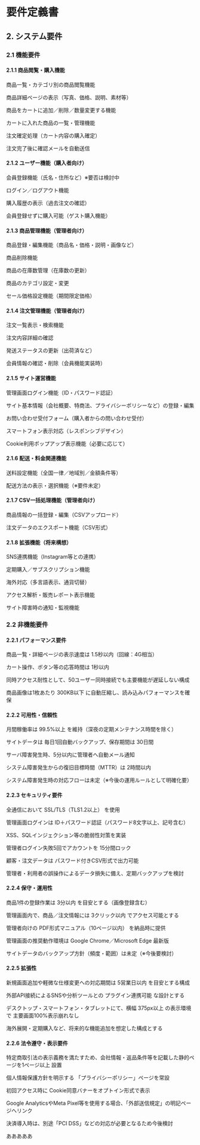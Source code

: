 # 要件定義書
## 2. システム要件
### 2.1 機能要件
#### 2.1.1 商品閲覧・購入機能
商品一覧・カテゴリ別の商品閲覧機能

商品詳細ページの表示（写真、価格、説明、素材等）

商品をカートに追加／削除／数量変更する機能

カートに入れた商品の一覧・管理機能

注文確定処理（カート内容の購入確定）

注文完了後に確認メールを自動送信

#### 2.1.2 ユーザー機能（購入者向け）
会員登録機能（氏名・住所など）※要否は検討中

ログイン／ログアウト機能

購入履歴の表示（過去注文の確認）

会員登録せずに購入可能（ゲスト購入機能）

#### 2.1.3 商品管理機能（管理者向け）
商品登録・編集機能（商品名・価格・説明・画像など）

商品削除機能

商品の在庫数管理（在庫数の更新）

商品のカテゴリ設定・変更

セール価格設定機能（期間限定価格）

#### 2.1.4 注文管理機能（管理者向け）
注文一覧表示・検索機能

注文内容詳細の確認

発送ステータスの更新（出荷済など）

会員情報の確認・削除（会員機能実装時）

#### 2.1.5 サイト運営機能
管理画面ログイン機能（ID・パスワード認証）

サイト基本情報（会社概要、特商法、プライバシーポリシーなど）の登録・編集

お問い合わせ受付フォーム（購入者からの問い合わせ受付）

スマートフォン表示対応（レスポンシブデザイン）

Cookie利用ポップアップ表示機能（必要に応じて）

#### 2.1.6 配送・料金関連機能
送料設定機能（全国一律／地域別／金額条件等）

配送方法の表示・選択機能（※要件未定）

#### 2.1.7 CSV一括処理機能（管理者向け）
商品情報の一括登録・編集（CSVアップロード）

注文データのエクスポート機能（CSV形式）

#### 2.1.8 拡張機能（将来構想）
SNS連携機能（Instagram等との連携）

定期購入／サブスクリプション機能

海外対応（多言語表示、通貨切替）

アクセス解析・販売レポート表示機能

サイト障害時の通知・監視機能

### 2.2 非機能要件
#### 2.2.1 パフォーマンス要件
商品一覧・詳細ページの表示速度は 1.5秒以内（回線：4G相当）

カート操作、ボタン等の応答時間は 1秒以内

同時アクセス耐性として、50ユーザー同時接続でも主要機能が遅延しない構成

商品画像は1枚あたり 300KB以下 に自動圧縮し、読み込みパフォーマンスを確保

#### 2.2.2 可用性・信頼性
月間稼働率は 99.5%以上 を維持（深夜の定期メンテナンス時間を除く）

サイトデータは 毎日1回自動バックアップ、保存期間は 30日間

サーバ障害発生時、5分以内に管理者へ自動メール通知

システム障害発生からの復旧目標時間（MTTR）は 2時間以内

システム障害発生時の対応フローは未定（※今後の運用ルールとして明確化要）

#### 2.2.3 セキュリティ要件
全通信において SSL/TLS（TLS1.2以上） を使用

管理画面ログインは ID＋パスワード認証（パスワード8文字以上、記号含む）

XSS、SQLインジェクション等の脆弱性対策を実装

管理者ログイン失敗5回でアカウントを 15分間ロック

顧客・注文データは パスワード付きCSV形式で出力可能

管理者・利用者の誤操作によるデータ損失に備え、定期バックアップを検討

#### 2.2.4 保守・運用性
商品1件の登録作業は 3分以内 を目安とする（画像登録含む）

管理画面内で、商品／注文情報には 3クリック以内 でアクセス可能とする

管理者向けの PDF形式マニュアル（10ページ以内） を納品時に提供

管理画面の推奨動作環境は Google Chrome／Microsoft Edge 最新版

サイトデータのバックアップ方針（頻度・範囲）は未定（※今後要検討）

#### 2.2.5 拡張性
新規画面追加や軽微な仕様変更への対応期間は 5営業日以内 を目安とする構成

外部API接続によるSNSや分析ツールとの プラグイン連携可能 な設計とする

デスクトップ・スマートフォン・タブレットにて、横幅 375px以上 の表示環境で 主要画面100%表示崩れなし

海外展開・定期購入など、将来的な機能追加を想定した構成とする

#### 2.2.6 法令遵守・表示要件
特定商取引法の表示義務を満たすため、会社情報・返品条件等を記載した静的ページを1ページ以上 設置

個人情報保護方針を明示する 「プライバシーポリシー」ページを常設

初回アクセス時に Cookie同意バナーをオプトイン形式で表示

Google AnalyticsやMeta Pixel等を使用する場合、「外部送信規定」の明記ページへリンク

決済導入時は、別途「PCI DSS」などの対応が必要となるため今後検討

あああああ